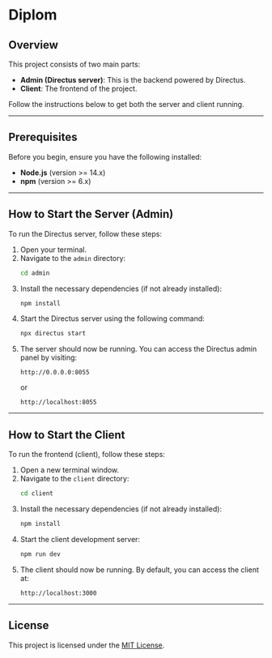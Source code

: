 # Diplom

## Overview

This project consists of two main parts:

- **Admin (Directus server)**: This is the backend powered by Directus.
- **Client**: The frontend of the project.

Follow the instructions below to get both the server and client running.

---

## Prerequisites

Before you begin, ensure you have the following installed:

- **Node.js** (version >= 14.x)
- **npm** (version >= 6.x)

---

## How to Start the Server (Admin)

To run the Directus server, follow these steps:

1. Open your terminal.
2. Navigate to the `admin` directory:
   ```bash
   cd admin
   ```
3. Install the necessary dependencies (if not already installed):
   ```bash
   npm install
   ```
4. Start the Directus server using the following command:
   ```bash
   npx directus start
   ```
5. The server should now be running. You can access the Directus admin panel by visiting:
   ```
   http://0.0.0.0:8055
   ```
   or
   ```
   http://localhost:8055
   ```

---

## How to Start the Client

To run the frontend (client), follow these steps:

1. Open a new terminal window.
2. Navigate to the `client` directory:
   ```bash
   cd client
   ```
3. Install the necessary dependencies (if not already installed):
   ```bash
   npm install
   ```
4. Start the client development server:
   ```bash
   npm run dev
   ```
5. The client should now be running. By default, you can access the client at:
   ```
   http://localhost:3000
   ```

---

## License

This project is licensed under the [MIT License](LICENSE).
